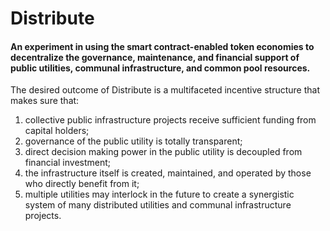 # Distribute
#### An experiment in using the smart contract-enabled token economies to decentralize the governance, maintenance, and financial support of public utilities, communal infrastructure, and common pool resources.

The desired outcome of Distribute is a multifaceted incentive structure that makes sure that:

1. collective public infrastructure projects receive sufficient funding from capital holders;
2. governance of the public utility is totally transparent;
3. direct decision making power in the public utility is decoupled from financial investment;
4. the infrastructure itself is created, maintained, and operated by those who directly benefit from it;
5. multiple utilities may interlock in the future to create a synergistic system of many distributed utilities and communal infrastructure projects.
